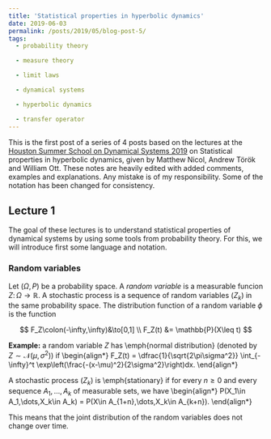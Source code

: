 ```yaml
---
title: 'Statistical properties in hyperbolic dynamics'
date: 2019-06-03
permalink: /posts/2019/05/blog-post-5/
tags:
  - probability theory

  - measure theory

  - limit laws

  - dynamical systems

  - hyperbolic dynamics

  - transfer operator
---
```


This is the first post of a series of 4 posts based on the lectures at the [Houston Summer School on Dynamical Systems 2019](https://www.math.uh.edu/dynamics/school/school2019/) on Statistical properties in hyperbolic dynamics, given by Matthew Nicol, Andrew Török and William Ott. These notes are heavily edited with added comments, examples and explanations. Any mistake is of my responsibility. Some of the notation has been changed for consistency.

## Lecture 1

The goal of these lectures is to understand statistical properties of dynamical systems by using some tools from probability theory. For this, we will introduce first some language and notation.

### Random variables

Let $(\Omega,P)$ be a probability space. A *random variable* is a measurable funcion $Z\colon\Omega\to\mathbb{R}$. A stochastic process is a sequence of random variables $(Z_k)$ in the same probability space. The distribution function of a random variable $\phi$ is the function

$$
F_Z\colon(-\infty,\infty)&\to[0,1] \\
F_Z(t) &= \mathbb{P}(X\leq t)
$$

**Example:** a random variable $Z$ has \emph{normal distribution} (denoted by $Z\sim \mathcal{N}(\mu,\sigma^2)$) if
\begin{align*}
	F_Z(t) = \dfrac{1}{\sqrt{2\pi\sigma^2}} \int_{-\infty}^t \exp\left(\frac{-(x-\mu)^2}{2\sigma^2}\right)dx.
\end{align*}

A stochastic process $(Z_k)$ is \emph{stationary} if for every $n\geq 0$ and every sequence $A_1,\dots,A_k$ of measurable sets, we have
\begin{align*}
	P(X_1\in A_1,\dots,X_k\in A_k) = P(X\in A_{1+n},\dots,X_k\in A_{k+n}).
\end{align*}

This means that the joint distribution of the random variables does not change over time.

